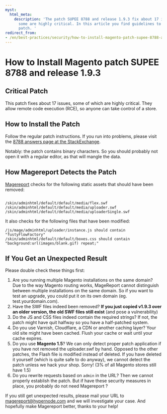 ```yaml
---
myst:
  html_meta:
    description: 'The patch SUPEE 8788 and release 1.9.3 fix about 17 issues, of which
      some are highly critical. In this article you find guidelines to install the
      patch. '
redirect_from:
- /en/best-practices/security/how-to-install-magento-patch-supee-8788-and-release-1-9-3/
---
```


<!-- source: https://support.hypernode.com/en/best-practices/security/how-to-install-magento-patch-supee-8788-and-release-1-9-3/ -->

# How to Install Magento patch SUPEE 8788 and release 1.9.3

## Critical Patch

This patch fixes about 17 issues, some of which are highly critical. They allow remote code execution (RCE), so anyone can take control of a store.

## How to Install the Patch

Follow the regular patch instructions. If you run into problems, please visit the [8788 answers page at the StackExchange](http://magento.stackexchange.com/questions/140550/security-patch-supee-8788-possible-problems).

Notably: the patch contains binary characters. So you should probably not open it with a regular editor, as that will mangle the data.

## How Magereport Detects the Patch

[Magereport](https://www.magereport.com/) checks for the following static assets that should have been removed:

```nginx

/skin/adminhtml/default/default/media/flex.swf
/skin/adminhtml/default/default/media/uploader.swf
/skin/adminhtml/default/default/media/uploaderSingle.swf
```

It also checks for the following files that have been modified:

```nginx
/js/mage/adminhtml/uploader/instance.js should contain "fustyFlowFactory"
/skin/adminhtml/default/default/boxes.css should contain "background:url(images/blank.gif) repeat;"
```

## If You Get an Unexpected Result

Please double check these things first:

1. Are you running multiple Magento installations on the same domain? Due to the way Magento routing works, MageReport cannot distinguish between multiple installations on the same domain. So if you want to test an upgrade, you could put it on its own domain (eg. test.yourdomain.com).
1. Have the SWF files indeed been removed? **If you just copied v1.9.3 over an older version, the old SWF files still exist** (and pose a vulnerability)
1. Do the JS and CSS files indeed contain the required strings? If not, the patch might have quit halfway so you have a half-patched system.
1. Do you use Varnish, Cloudflare, a CDN or another caching layer? Your old site might have been cached. Flush your cache or wait until your cache expires.
1. Do you use **Magento 1.5**? We can only detect proper patch application if you have not removed the uploader.swf by hand. Opposed to the other patches, the Flash file is modified instead of deleted. If you have deleted it yourself (which is quite safe to do anyway), we cannot detect the patch unless we hack your shop. Sorry! (3% of all Magento stores still have 1.5)
1. Do you rewrite requests based on `admin` in the URL? Then we cannot properly establish the patch. But if have these security measures in place, you probably do not need Magereport ?

If you still get unexpected results, please mail your URL to magereport@hypernode.com and we will investigate your case. And hopefully make Magereport better, thanks to your help!
